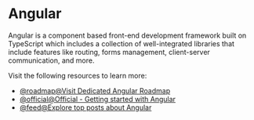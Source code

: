 # Angular

Angular is a component based front-end development framework built on TypeScript which includes a collection of well-integrated libraries that include features like routing, forms management, client-server communication, and more.

Visit the following resources to learn more:

- [@roadmap@Visit Dedicated Angular Roadmap](/angular)
- [@official@Official - Getting started with Angular](https://angular.io/start)
- [@feed@Explore top posts about Angular](https://app.daily.dev/tags/angular?ref=roadmapsh)
